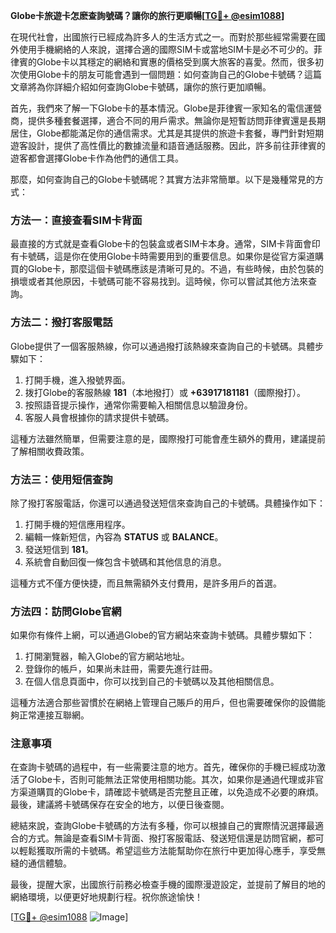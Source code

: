 **Globe卡旅遊卡怎麽查詢號碼？讓你的旅行更順暢[[TG💪+ @esim1088](https://t.me/s/esim1088)]**

在現代社會，出國旅行已經成為許多人的生活方式之一。而對於那些經常需要在國外使用手機網絡的人來說，選擇合適的國際SIM卡或當地SIM卡是必不可少的。菲律賓的Globe卡以其穩定的網絡和實惠的價格受到廣大旅客的喜愛。然而，很多初次使用Globe卡的朋友可能會遇到一個問題：如何查詢自己的Globe卡號碼？這篇文章將為你詳細介紹如何查詢Globe卡號碼，讓你的旅行更加順暢。

首先，我們來了解一下Globe卡的基本情況。Globe是菲律賓一家知名的電信運營商，提供多種套餐選擇，適合不同的用戶需求。無論你是短暫訪問菲律賓還是長期居住，Globe都能滿足你的通信需求。尤其是其提供的旅遊卡套餐，專門針對短期遊客設計，提供了高性價比的數據流量和語音通話服務。因此，許多前往菲律賓的遊客都會選擇Globe卡作為他們的通信工具。

那麼，如何查詢自己的Globe卡號碼呢？其實方法非常簡單。以下是幾種常見的方式：

### 方法一：直接查看SIM卡背面
最直接的方式就是查看Globe卡的包裝盒或者SIM卡本身。通常，SIM卡背面會印有卡號碼，這是你在使用Globe卡時需要用到的重要信息。如果你是從官方渠道購買的Globe卡，那麼這個卡號碼應該是清晰可見的。不過，有些時候，由於包裝的損壞或者其他原因，卡號碼可能不容易找到。這時候，你可以嘗試其他方法來查詢。

### 方法二：撥打客服電話
Globe提供了一個客服熱線，你可以通過撥打該熱線來查詢自己的卡號碼。具體步驟如下：
1. 打開手機，進入撥號界面。
2. 拨打Globe的客服熱線 **181**（本地撥打）或 **+63917181181**（國際撥打）。
3. 按照語音提示操作，通常你需要輸入相關信息以驗證身份。
4. 客服人員會根據你的請求提供卡號碼。

這種方法雖然簡單，但需要注意的是，國際撥打可能會產生額外的費用，建議提前了解相關收費政策。

### 方法三：使用短信查詢
除了撥打客服電話，你還可以通過發送短信來查詢自己的卡號碼。具體操作如下：
1. 打開手機的短信應用程序。
2. 編輯一條新短信，內容為 **STATUS** 或 **BALANCE**。
3. 發送短信到 **181**。
4. 系統會自動回復一條包含卡號碼和其他信息的消息。

這種方式不僅方便快捷，而且無需額外支付費用，是許多用戶的首選。

### 方法四：訪問Globe官網
如果你有條件上網，可以通過Globe的官方網站來查詢卡號碼。具體步驟如下：
1. 打開瀏覽器，輸入Globe的官方網站地址。
2. 登錄你的帳戶，如果尚未註冊，需要先進行註冊。
3. 在個人信息頁面中，你可以找到自己的卡號碼以及其他相關信息。

這種方法適合那些習慣於在網絡上管理自己賬戶的用戶，但也需要確保你的設備能夠正常連接互聯網。

### 注意事項
在查詢卡號碼的過程中，有一些需要注意的地方。首先，確保你的手機已經成功激活了Globe卡，否則可能無法正常使用相關功能。其次，如果你是通過代理或非官方渠道購買的Globe卡，請確認卡號碼是否完整且正確，以免造成不必要的麻煩。最後，建議將卡號碼保存在安全的地方，以便日後查閱。

總結來說，查詢Globe卡號碼的方法有多種，你可以根據自己的實際情況選擇最適合的方式。無論是查看SIM卡背面、撥打客服電話、發送短信還是訪問官網，都可以輕鬆獲取所需的卡號碼。希望這些方法能幫助你在旅行中更加得心應手，享受無縫的通信體驗。

最後，提醒大家，出國旅行前務必檢查手機的國際漫遊設定，並提前了解目的地的網絡環境，以便更好地規劃行程。祝你旅途愉快！

[[TG💪+ @esim1088](https://t.me/s/esim1088) ![Image](https://i.postimg.cc/4NQfJmqS/Snipaste-2025-05-13-00-14-12.png)]